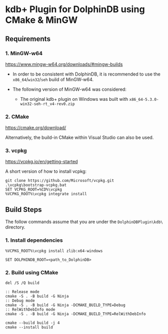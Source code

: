 # kdb+ Plugin for DolphinDB using CMake & MinGW

## Requirements

### 1. MinGW-w64

https://www.mingw-w64.org/downloads/#mingw-builds

- In order to be consistent with DolphinDB, it is recommended to use the `x86_64`/`win32`/`seh` build of MinGW-w64.

- The following version of MinGW-w64 was considered:
  
     - The original kdb+ plugin on Windows was built with `x86_64-5.3.0-win32-seh-rt_v4-rev0.zip`

### 2. CMake

https://cmake.org/download/

Alternatively, the build-in CMake within Visual Studio can also be used.

### 3. vcpkg

https://vcpkg.io/en/getting-started

A short version of how to install vcpkg:

```batch
git clone https://github.com/Microsoft/vcpkg.git
.\vcpkg\bootstrap-vcpkg.bat
SET VCPKG_ROOT=%CD%\vcpkg
%VCPKG_ROOT%\vcpkg integrate install
```

## Build Steps

The follow commands assume that you are under the `DolphinDBPlugin\kdb\` directory.

### 1. Install dependencies

```batch
%VCPKG_ROOT%\vcpkg install zlib:x64-windows
```

```batch
SET DOLPHINDB_ROOT=<path_to_DolphinDB>
```

### 2. Build using CMake

```batch
del /S /Q build

:: Release mode
cmake -S . -B build -G Ninja
:: Debug mode
cmake -S . -B build -G Ninja -DCMAKE_BUILD_TYPE=Debug
:: RelWithDebInfo mode
cmake -S . -B build -G Ninja -DCMAKE_BUILD_TYPE=RelWithDebInfo

cmake --build build -j 4
cmake --install build
```
